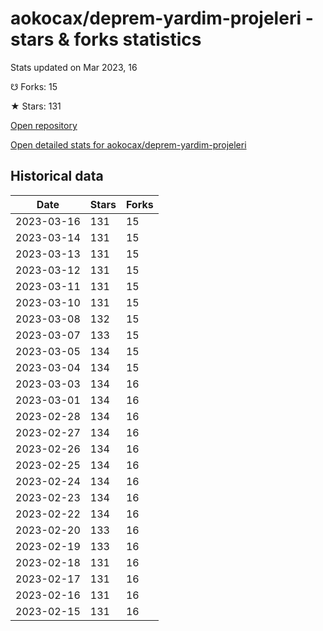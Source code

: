 # aokocax/deprem-yardim-projeleri - stars & forks statistics

Stats updated on Mar 2023, 16

☋ Forks: 15

★ Stars: 131

[Open repository](https://github.com/aokocax/deprem-yardim-projeleri)

[Open detailed stats for aokocax/deprem-yardim-projeleri](https://reviewgithub.com/rep/aokocax/deprem-yardim-projeleri)

## Historical data
| Date | Stars | Forks |
|------|-------|-------|
| 2023-03-16 | 131 | 15 | 
| 2023-03-14 | 131 | 15 | 
| 2023-03-13 | 131 | 15 | 
| 2023-03-12 | 131 | 15 | 
| 2023-03-11 | 131 | 15 | 
| 2023-03-10 | 131 | 15 | 
| 2023-03-08 | 132 | 15 | 
| 2023-03-07 | 133 | 15 | 
| 2023-03-05 | 134 | 15 | 
| 2023-03-04 | 134 | 15 | 
| 2023-03-03 | 134 | 16 | 
| 2023-03-01 | 134 | 16 | 
| 2023-02-28 | 134 | 16 | 
| 2023-02-27 | 134 | 16 | 
| 2023-02-26 | 134 | 16 | 
| 2023-02-25 | 134 | 16 | 
| 2023-02-24 | 134 | 16 | 
| 2023-02-23 | 134 | 16 | 
| 2023-02-22 | 134 | 16 | 
| 2023-02-20 | 133 | 16 | 
| 2023-02-19 | 133 | 16 | 
| 2023-02-18 | 131 | 16 | 
| 2023-02-17 | 131 | 16 | 
| 2023-02-16 | 131 | 16 | 
| 2023-02-15 | 131 | 16 | 

